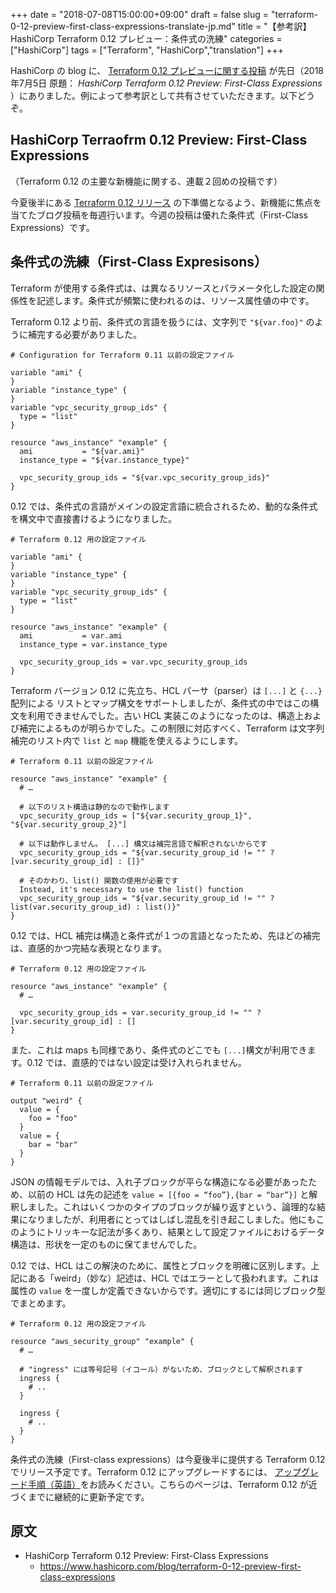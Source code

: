 ﻿+++
date = "2018-07-08T15:00:00+09:00"
draft = false
slug = "terraform-0-12-preview-first-class-expressions-translate-jp.md"
title = "【参考訳】HashiCorp Terraform 0.12 プレビュー：条件式の洗練" 
categories = ["HashiCorp"]
tags = ["Terraform", "HashiCorp","translation"]
+++

HashiCorp の blog に、  [Terraform 0.12 プレビューに関する投稿](terraform-0-12-preview-first-class-expressions) が先日（2018年7月5日 原題： _HashiCorp Terraform 0.12 Preview: First-Class Expressions_ ）にありました。例によって参考訳として共有させていただきます。以下どうぞ。

## HashiCorp Terraofrm 0.12 Preview: First-Class Expressions

<!--
This is the second post of the series highlighting new features in Terraform 0.12.
-->
（Terraform 0.12 の主要な新機能に関する、連載２回めの投稿です）

<!--
As part of the lead up to the release of Terraform 0.12 later this summer, we are publishing a blog post each week highlighting a new feature. The post this week is on first-class expressions.
-->
今夏後半にある [Terraform 0.12 リリース](https://pocketstudio.net/2018/07/07/cterraform-0-1-2-preview-translate-jp.md/) の下準備となるよう、新機能に焦点を当てたブログ投稿を毎週行います。今週の投稿は優れた条件式（First-Class Expressions）です。

<!--
First-Class Expressions
-->
## 条件式の洗練（First-Class Expresisons）

<!--
Terraform uses expressions to describe the relationship between different resources and to parameterize configuration. Expressions are most often used within resource attribute values.
-->
Terraform が使用する条件式は、は異なるリソースとパラメータ化した設定の関係性を記述します。条件式が頻繁に使われるのは、リソース属性値の中です。

<!--
Before Terraform 0.12, the expression language was only available in interpolation sequences within strings, like "${var.foo}".
-->
Terraform 0.12 より前、条件式の言語を扱うには、文字列で `"${var.foo}"` のように補完する必要がありました。

```
# Configuration for Terraform 0.11 以前の設定ファイル

variable "ami" {
}
variable "instance_type" {
}
variable "vpc_security_group_ids" {
  type = "list"
}

resource "aws_instance" "example" {
  ami           = "${var.ami}"
  instance_type = "${var.instance_type}"

  vpc_security_group_ids = "${var.vpc_security_group_ids}"
}
```

<!--
In 0.12, the expression language is integrated into the main configuration language so expressions can be used directly in contexts where dynamic expressions are permitted:
-->
0.12 では、条件式の言語がメインの設定言語に統合されるため、動的な条件式を構文中で直接書けるようになりました。


```
# Terraform 0.12 用の設定ファイル

variable "ami" {
}
variable "instance_type" {
}
variable "vpc_security_group_ids" {
  type = "list"
}

resource "aws_instance" "example" {
  ami           = var.ami
  instance_type = var.instance_type

  vpc_security_group_ids = var.vpc_security_group_ids
}
```

<!--
In versions of Terraform prior to 0.12, the HCL parser supports list and map syntax via [...] and {...} sequences, but it is not possible to use this syntax in conjunction with expressions. This is an artifact of the old HCL implementation having distinct phases for structure and interpolation. To work around this limitation, Terraform provides the list and map functions for building lists inside interpolation expressions:
-->
Terraform バージョン 0.12 に先立ち、HCL パーサ（parser）は `[...]` と `{...}` 配列による リストとマップ構文をサポートしましたが、条件式の中ではこの構文を利用できませんでした。古い HCL 実装このようになったのは、構造上および補完によるものが明らかでした。この制限に対応すべく、Terraform は文字列補完のリスト内で `list` と `map` 機能を使えるようにします。

```
# Terraform 0.11 以前の設定ファイル

resource "aws_instance" "example" {
  # …

  # 以下のリスト構造は静的なので動作します
  vpc_security_group_ids = ["${var.security_group_1}", "${var.security_group_2}"]

  # 以下は動作しません。 [...] 構文は補完言語で解釈されないからです
  vpc_security_group_ids = "${var.security_group_id != "" ? [var.security_group_id] : []}"

  # そのかわり、list() 関数の使用が必要です
  Instead, it's necessary to use the list() function
  vpc_security_group_ids = "${var.security_group_id != "" ? list(var.security_group_id) : list()}"
}
```

<!--
In 0.12, HCL incorporates both structure and expressions into a single language, so the last expression above can be expressed more intuitively and concisely:
-->
0.12 では、HCL 補完は構造と条件式が１つの言語となったため、先ほどの補完は、直感的かつ完結な表現となります。

```
# Terraform 0.12 用の設定ファイル

resource "aws_instance" "example" {
  # …

  vpc_security_group_ids = var.security_group_id != "" ? [var.security_group_id] : []
}
```

<!--
This is also true of maps, allowing the {...} syntax to be used anywhere in an expression. In 0.12, HCL also no longer accepts the following counter-intuitive configuration:
-->
また、これは maps も同様であり、条件式のどこでも `[...]`構文が利用できます。0.12 では、直感的ではない設定は受け入れられません。

```
# Terraform 0.11 以前の設定ファイル

output "weird" {
  value = {
    foo = "foo"
  }
  value = {
    bar = "bar"
  }
}
```
<!--
Due to its attempts to flatten nested block structures down to JSON’s information model, HCL would previously interpret the above as value = [{foo = “foo”},{bar = “bar”}]. While this is a logical consequence of how repeated blocks of the same type behave, it has often caused confusion for users. There are many other tricky behaviors of this sort, which cause the resulting data structure to not conform to the shape given in configuration.
-->
JSON の情報モデルでは、入れ子ブロックが平らな構造になる必要があったため、以前の HCL は先の記述を `value = [{foo = “foo”},{bar = “bar”}]` と解釈しました。これはいくつかのタイプのブロックが繰り返すという、論理的な結果になりましたが、利用者にとってはしばし混乱を引き起こしました。他にもこのようにトリッキーな記法が多くあり、結果として設定ファイルにおけるデータ構造は、形状を一定のものに保てませんでした。

<!--
In 0.12, HCL resolves this by making an explicit distinction between attributes and blocks. The above “weird” output now produces an error in HCL, because the attribute value may be defined only once. It is valid to have more than one instance of the same block type:
-->
0.12 では、HCL はこの解決のために、属性とブロックを明確に区別します。上記にある「weird」（妙な）記述は、HCL ではエラーとして扱われます。これは属性の `value` を一度しか定義できないからです。適切にするには同じブロック型でまとめます。

```
# Terraform 0.12 用の設定ファイル

resource "aws_security_group" "example" {
  # …

  # "ingress" には等号記号（イコール）がないため、ブロックとして解釈されます
  ingress {
    # ..
  }

  ingress {
    # ..
  }
}
```

<!--
First-class expressions will be released in Terraform 0.12, coming later this summer. To learn more about how to upgrade to Terraform 0.12, read the upgrade instructions which will be continuously updated as we get closer to releasing Terraform 0.12.
-->
条件式の洗練（First-class expressions）は今夏後半に提供する Terraform 0.12 でリリース予定です。Terraform 0.12 にアップグレードするには、 [アップグレード手順（英語）](https://www.terraform.io/upgrade-guides/0-12.html)をお読みください。こちらのページは、Terraform 0.12 が近づくまでに継続的に更新予定です。

## 原文

* HashiCorp Terraform 0.12 Preview: First-Class Expressions
  * https://www.hashicorp.com/blog/terraform-0-12-preview-first-class-expressions

